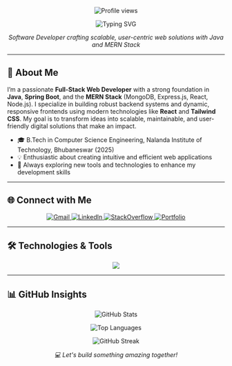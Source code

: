 
<p align="center">
  <img src="https://komarev.com/ghpvc/?username=AdarshaKumarMaharana&label=Profile%20Views&color=0e75b6&style=flat-square" alt="Profile views" />
</p>

<p align="center">
  <img src="https://readme-typing-svg.herokuapp.com?font=Lora&size=34&duration=4000&center=true&vCenter=true&width=600&lines=Adarsha+Kumar+Maharana;Full-Stack+Web+Developer;Java+%7C+Spring+Boot+%7C+MERN+Stack" alt="Typing SVG" />
</p>

<p align="center">
  <em>Software Developer crafting scalable, user-centric web solutions with Java and MERN Stack</em>
</p>

---

## 📌 About Me

I’m a passionate **Full-Stack Web Developer** with a strong foundation in **Java**, **Spring Boot**, and the **MERN Stack** (MongoDB, Express.js, React, Node.js). I specialize in building robust backend systems and dynamic, responsive frontends using modern technologies like **React** and **Tailwind CSS**. My goal is to transform ideas into scalable, maintainable, and user-friendly digital solutions that make an impact.

- 🎓 B.Tech in Computer Science Engineering, Nalanda Institute of Technology, Bhubaneswar (2025)
- 💡 Enthusiastic about creating intuitive and efficient web applications
- 🌟 Always exploring new tools and technologies to enhance my development skills

---

## 🌐 Connect with Me

<p align="center">
  <a href="mailto:eadarsha2003@gmail.com">
    <img src="https://img.shields.io/badge/Gmail-D14836?style=for-the-badge&logo=gmail&logoColor=white" alt="Gmail" />
  </a>
  <a href="https://www.linkedin.com/in/adarsha-kumar-maharana" target="_blank">
    <img src="https://img.shields.io/badge/LinkedIn-0A66C2?style=for-the-badge&logo=linkedin&logoColor=white" alt="LinkedIn" />
  </a>
  <a href="https://stackoverflow.com/users/23640059/adarsha-kumar-maharana" target="_blank">
    <img src="https://img.shields.io/badge/StackOverflow-F58025?style=for-the-badge&logo=stackoverflow&logoColor=white" alt="StackOverflow" />
  </a>
  <a href="https://adarsha.me" target="_blank">
    <img src="https://img.shields.io/badge/Portfolio-000000?style=for-the-badge&logo=firefox&logoColor=white" alt="Portfolio" />
  </a>
</p>

---

## 🛠️ Technologies & Tools

<p align="center">
  <img src="https://skillicons.dev/icons?i=java,spring,html,css,javascript,react,nodejs,express,mongodb,mysql,git,github,bootstrap,tailwind,vscode,figma" />
</p>

---

## 📊 GitHub Insights

<p align="center">
  <img src="https://github-readme-stats.vercel.app/api?username=AdarshaKumarMaharana&show_icons=true&hide_title=true&theme=gruvbox&border_radius=8" alt="GitHub Stats" />
</p>
<p align="center">
  <img src="https://github-readme-stats.vercel.app/api/top-langs/?username=AdarshaKumarMaharana&layout=compact&theme=gruvbox&border_radius=8" alt="Top Languages" />
</p>
<p align="center">
  <img src="https://github-readme-streak-stats.herokuapp.com?user=AdarshaKumarMaharana&theme=gruvbox&border_radius=8" alt="GitHub Streak" />
</p>

<p align="center">
  <em>💻 Let's build something amazing together!</em>
</p>
